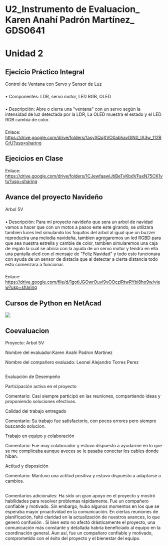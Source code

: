 # U2_Instrumento de Evaluacion_ Karen Anahí Padrón Martínez_ GDS0641
# Unidad 2
###
## Ejecicio Práctico Integral
Control de Ventana con Servo y Sensor de Luz
###
• Componentes: LDR, servo motor, LED RGB, OLED
###
• Descripción: Abre o cierra una "ventana" con un servo según la intensidad de luz detectada por la LDR, La OLED muestra el estado y el LED
RGB cambia de color.
###
Enlace: https://drive.google.com/drive/folders/1asyXQqXVO0abhavGlN0_IA3w_112BCrU?usp=sharing
###
## Ejecicios en Clase
Enlace: https://drive.google.com/drive/folders/1CJewfaawlJtiBeTyKbdVFaxN75CK1ytu?usp=sharing
###
## Avance del proyecto Navideño
Arbol 5V
###
• Descripción: Para mi proyecto navideño que sera un arbol de navidad vamos a hacer que con un motos a pasos
este este girando, se utilizara tambien luces led simulando los foquitos del arbol al igual que un buzzer reproducira una melodia navideña,
tambien agregaremos un led RGBD para que sea nuestra  estrella y cambie de color, tambien simularemos una caja de regalo la cual se abrira con la ayuda de un servo motor
y tendra en ella una pantalla oled con el mensaje de "Feliz Navidad" y todo esto funcionara con ayuda de un sensor de distacia que al detectar a cierta distancia todo esto comenzara a funcionar.
###
Enlace: https://drive.google.com/file/d/1gotlJGOwrOuvl9vOOcziRtwRYbi8ho9w/view?usp=sharing
###
## Cursos de Python en NetAcad
<img src="https://github.com/user-attachments/assets/fc2dc048-d17d-4b2c-967b-78d8effeeb37" />

## Coevaluacion
Proyecto: Arbol 5V


Nombre del evaluador:Karen Anahi Padron Martinez


Nombre del compañero evaluado: Leonel Alejandro Torres Perez
##

Evaluación de Desempeño


Participación activa en el proyecto


Comentario: Casi siempre participó en las reuniones, compartiendo ideas y proponiendo soluciones efectivas.


Calidad del trabajo entregado


Comentario: Su trabajo fue satisfactorio, con pocos errores pero siempre buscando solucion.


Trabajo en equipo y colaboración


Comentario: Fue muy colaborador y estuvo dispuesto a ayudarme en lo que se me complicaba aunque aveces se le pasaba conectar los cables donde hiban.


Actitud y disposición


Comentario: Mantuvo una actitud positiva y estuvo dispuesto a adaptarse a cambios.

##
Comentarios adicionales:
Ha sido un gran apoyo en el proyecto y mostró habilidades para resolver problemas rápidamente. Fue un compañero confiable y motivado.
Sin embargo, hubo algunos momentos en los que se esperaba mayor proactividad en la comunicación. En ciertas reuniones de planificación, faltó claridad en la actualización de nuestros avances, 
lo que generó confusión . Si bien esto no afectó drásticamente el proyecto, una comunicación más constante y detallada habría beneficiado al equipo en la coordinación general.
Aun así, fue un compañero confiable y motivado, comprometido con el éxito del proyecto y el bienestar del equipo.

